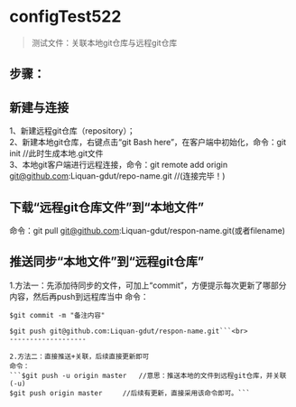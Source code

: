 # configTest522
> 测试文件：关联本地git仓库与远程git仓库

步骤：
-------
## 新建与连接

1、新建远程git仓库（repository）；<br>
2、新建本地git仓库，右键点击“git Bash here”，在客户端中初始化，命令：git init  //此时生成本地.git文件<br>
3、本地git客户端进行远程连接，命令：git remote add origin git@github.com:Liquan-gdut/repo-name.git    //(连接完毕！)

## 下载“远程git仓库文件”到“本地文件”

命令：git pull git@github.com:Liquan-gdut/respon-name.git(或者filename)

## 推送同步“本地文件”到“远程git仓库”

1.方法一：先添加待同步的文件，可加上“commit”，方便提示每次更新了哪部分内容，然后再push到远程库当中
命令：
```$git add filename
$git commit -m "备注内容"

$git push git@github.com:Liquan-gdut/respon-name.git```<br>
-------------------

2.方法二：直接推送+关联，后续直接更新即可
命令：
```$git push -u origin master   //意思：推送本地的文件到远程git仓库，并关联(-u)
$git push origin master     //后续有更新，直接采用该命令即可。```
